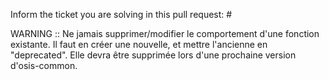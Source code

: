 Inform the ticket you are solving in this pull request: #

WARNING :: Ne jamais supprimer/modifier le comportement d'une fonction existante. Il faut en créer une nouvelle, et mettre l'ancienne en "deprecated". Elle devra être supprimée lors d'une prochaine version d'osis-common.

